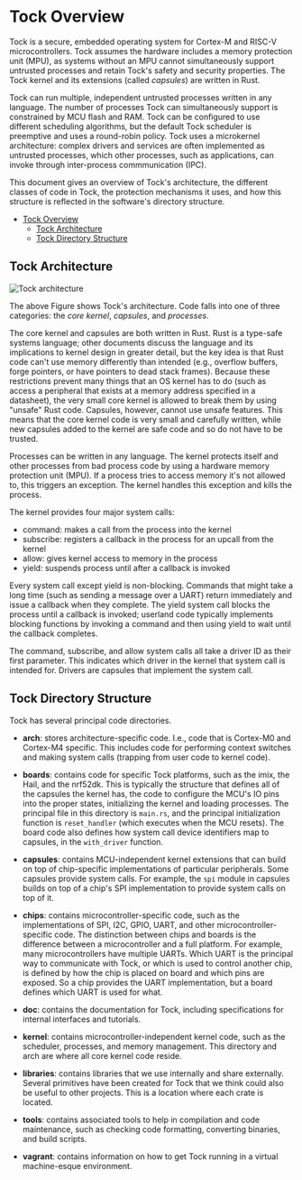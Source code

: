 # Tock Overview

Tock is a secure, embedded operating system for Cortex-M and RISC-V
microcontrollers. Tock assumes the hardware includes a memory protection unit
(MPU), as systems without an MPU cannot simultaneously support untrusted
processes and retain Tock's safety and security properties. The Tock kernel and
its extensions (called *capsules*) are written in Rust.

Tock can run multiple, independent untrusted processes written in
any language. The number of processes Tock can simultaneously support
is constrained by MCU flash and RAM. Tock can be configured to use different
scheduling algorithms, but the default Tock scheduler is preemptive and
uses a round-robin policy. Tock uses a microkernel architecture: complex
drivers and services are often implemented as untrusted processes, which
other processes, such as applications, can invoke through inter-process
commmunication (IPC).

This document gives an overview of Tock's architecture, the different
classes of code in Tock, the protection mechanisms it uses, and how this
structure is reflected in the software's directory structure.

<!-- toc -->

<!-- Build table of contents with tools/toc.sh -->

- [Tock Overview](#tock-overview)
  - [Tock Architecture](#tock-architecture)
  - [Tock Directory Structure](#tock-directory-structure)

<!-- tocstop -->

## Tock Architecture

![Tock architecture](tock-stack.png)

The above Figure shows Tock's architecture. Code falls into one of three
categories: the *core kernel*, *capsules*, and *processes*.

The core kernel and capsules are both written in Rust. Rust is a
type-safe systems language; other documents discuss the language and
its implications to kernel design in greater detail, but the
key idea is that Rust code can't use memory differently than intended
(e.g., overflow buffers, forge pointers, or have pointers to dead
stack frames). Because these restrictions prevent many things that
an OS kernel has to do (such as access a peripheral that exists at a
memory address specified in a datasheet), the very small core kernel
is allowed to break them by using "unsafe" Rust code. Capsules,
however, cannot use unsafe features. This means that the core kernel
code is very small and carefully written, while new capsules added
to the kernel are safe code and so do not have to be trusted.

Processes can be written in any language. The kernel protects itself and
other processes from bad process code by using a hardware memory
protection unit (MPU). If a process tries to access memory it's not
allowed to, this triggers an exception. The kernel handles this exception
and kills the process.

The kernel provides four major system calls:

  * command: makes a call from the process into the kernel
  * subscribe: registers a callback in the process for an upcall from the kernel
  * allow: gives kernel access to memory in the process
  * yield: suspends process until after a callback is invoked

Every system call except yield is non-blocking. Commands that
might take a long time (such as sending a message over a UART)
return immediately and issue a callback when they complete.
The yield system call blocks the process until a callback
is invoked; userland code typically implements blocking
functions by invoking a command and then using yield to wait
until the callback completes.

The command, subscribe, and allow system calls all take a driver
ID as their first parameter. This indicates which driver in the
kernel that system call is intended for. Drivers are capsules that
implement the system call.


## Tock Directory Structure

Tock has several principal code directories.

- **arch**: stores architecture-specific code. I.e., code that
is Cortex-M0 and Cortex-M4 specific. This includes code for performing
context switches and making system calls (trapping from user code to
kernel code).

- **boards**: contains code for specific Tock platforms, such as
the imix, the Hail, and the nrf52dk. This is typically the structure
that defines all of the capsules the kernel has, the code to configure the
MCU's IO pins into the proper states, initializing the kernel and loading
processes. The principal file in this directory is `main.rs`, and the
principal initialization function is `reset_handler` (which executes
when the MCU resets). The board code also defines how system call device
identifiers map to capsules, in the `with_driver` function.

- **capsules**: contains MCU-independent kernel extensions that
can build on top of chip-specific implementations of particular peripherals.
Some capsules provide system calls. For example, the `spi` module in capsules
builds on top of a chip's SPI implementation to provide system calls on
top of it.

- **chips**: contains microcontroller-specific code, such as the
implementations of SPI, I2C, GPIO, UART, and other microcontroller-specific
code. The distinction between chips and boards is the difference between
a microcontroller and a full platform. For example, many microcontrollers
have multiple UARTs. Which UART is the principal way to communicate with
Tock, or which is used to control another chip, is defined by how the chip
is placed on board and which pins are exposed. So a chip provides the UART
implementation, but a board defines which UART is used for what.

- **doc**: contains the documentation for Tock, including
specifications for internal interfaces and tutorials.

- **kernel**: contains microcontroller-independent kernel code,
such as the scheduler, processes, and memory management. This directory
and arch are where all core kernel code reside.

- **libraries**: contains libraries that we use internally and share
externally. Several primitives have been created for Tock that we think could
also be useful to other projects. This is a location where each crate is
located.

- **tools**: contains associated tools to help in compilation and
code maintenance, such as checking code formatting, converting binaries,
and build scripts.

- **vagrant**: contains information on how to get Tock running in a
virtual machine-esque environment.
